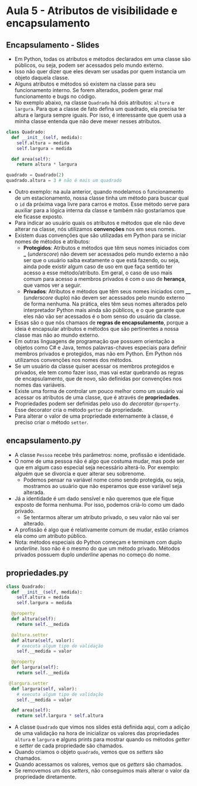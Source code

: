 # Aula 5 - Atributos de visibilidade e encapsulamento

## Encapsulamento - Slides
* Em Python, todas os atributos e métodos declarados em uma classe são públicos, ou seja, podem ser acessados pelo mundo externo.
* Isso não quer dizer que eles devam ser usadas por quem instancia um objeto daquela classe.
* Alguns atributos e métodos só existem na classe para seu funcionamento interno. Se forem alterados, podem gerar mal funcionamento e bugs no código.
* No exemplo abaixo, na classe `Quadrado` há dois atributos: `altura` e `largura`. Para que a classe de fato defina um quadrado, ela precisa ter altura e largura sempre iguais. Por isso, é interessante que quem usa a minha classe entenda que não deve mexer nesses atributos.
```python
class Quadrado:
  def __init__(self, medida):
    self.altura = medida
    self.largura = medida

  def area(self):
    return altura * largura

quadrado = Quadrado(2)
quadrado.altura = 3 # não é mais um quadrado
```
* Outro exemplo: na aula anterior, quando modelamos o funcionamento de um estacionamento, nossa classe tinha um método para buscar qual o `id` da próxima vaga livre para carros e motos. Esse método serve para auxiliar para a lógica interna da classe e também não gostaríamos que ele ficasse exposto.
* Para indicar ao usuário quais os atributos e métodos que ele não deve alterar na classe, nós utilizamos **convenções** nos em seus nomes.
* Existem duas convenções que são utilizadas em Python para se iniciar nomes de métodos e atributos:
  * **Protegidos**: Atributos e métodos que têm seus nomes iniciados com **_** (_underscore_) não devem ser acessados pelo mundo externo a não ser que o usuário saiba exatamente o que está fazendo, ou seja, ainda pode existir algum caso de uso em que faça sentido ter acesso a esse método/atributo. Em geral, o caso de uso mais comum para acesso a membros privados é com o uso de **herança**, que vamos ver a seguir.
  * **Privados**: Atributos e métodos que têm seus nomes iniciados com **__** (_underscore_ duplo) não devem ser acessados pelo mundo externo de forma nenhuma. Na prática, eles têm seus nomes alterados pelo interpretador Python mais ainda são públicos, e o que garante que eles não vão ser acessados é o bom senso do usuário da classe.
* Essas são o que nós chamaos de **regras de encapsulamento**, porque a ideia é encapsular atributos e métodos que são pertinentes a nossa classe mas não ao mundo externo.
* Em outras linguagens de programação que possuem orientação a objetos como C# e Java, temos palavras-chaves especiais para definir membros privados e protegidos, mas não em Python. Em Python nós utilizamos convenções nos nomes dos métodos.
* Se um usuário da classe quiser acessar os membros protegidos e privados, ele tem como fazer isso, mas vai estar quebrando as regras de encapsulamento, que de novo, são definidas por convenções nos nomes das variáveis.
* Existe uma forma de controlar um pouco melhor como um usuário vai acessar os atributos de uma classe, que é através de **propriedades**.
* Propriedades podem ser definidas pelo uso do _decorator_ `@property`. Esse decorator cria o método `getter` da propriedade.
* Para alterar o valor de uma propriedade externamente à classe, é preciso criar o método `setter`.

## encapsulamento.py
* A classe `Pessoa` recebe três parâmetros: nome, profissão e identidade.
* O nome de uma pessoa não é algo que costuma mudar, mas pode ser que em algum caso especial seja necessário alterá-lo. Por exemplo: alguém que se divorcia e quer alterar seu sobrenome.
  * Podemos pensar na variável nome como sendo protegida, ou seja, mostramos ao usuário que não esperamos que esse variável seja alterada.
* Já a identidade é um dado sensível e não queremos que ele fique exposto de forma nenhuma. Por isso, podemos criá-lo como um dado privado.
  * Se tentarmos alterar um atributo privado, o seu valor não vai ser alterado.
* A profissão é algo que é relativamente comum de mudar, estão criamos ela como um atributo público.
* Nota: métodos especiais do Python começam e terminam com duplo _underline_. Isso não é o mesmo do que um método privado. Métodos privados possuem duplo _underline_ apenas no começo do nome.

## propriedades.py
```python
class Quadrado:
  def __init__(self, medida):
    self.altura = medida
    self.largura = medida

  @property
  def altura(self):
    return self.__medida

  @altura.setter
  def altura(self, valor):
    # executa algum tipo de validação
    self.__medida = valor

  @property
  def largura(self):
    return self.__medida

 @largura.setter
  def largura(self, valor):
    # executa algum tipo de validação
    self.__medida = valor

  def area(self):
    return self.largura * self.altura
```
* A classe `Quadrado` que vimos nos slides está definida aqui, com a adição de uma validação na hora de inicializar os valores das propriedades `altura` e `largura` e alguns prints para mostrar quando os métodos _getter_ e _setter_ de cada propriedade são chamados.
* Quando criamos o objeto `quadrado`, vemos que os _setters_ são chamados.
* Quando acessamos os valores, vemos que os _getters_ são chamados.
* Se removemos um dos _setters_, não conseguimos mais alterar o valor da propriedade diretamente.
